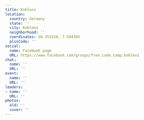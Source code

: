 ```yaml
---
title: Koblenz
location:
  country: Germany
  state: ''
  city: Koblenz
  neighborhood: ''
  coordinates: 50.353328, 7.594395
  plusCode: ''
social:
  name: Facebook page
  URL: https://www.facebook.com/groups/free.code.camp.koblenz
chat:
  name: ''
  URL: ''
event:
  name: ''
  URL: ''
leaders:
- name: ''
  URL: ''
photos:
  old: ''
  cover: ''
---
```

